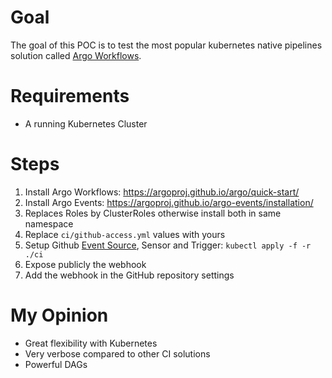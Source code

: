# Goal
The goal of this POC is to test the most popular kubernetes native pipelines solution called [Argo Workflows](https://argoproj.github.io/argo/).

# Requirements
* A running Kubernetes Cluster

# Steps
1. Install Argo Workflows: https://argoproj.github.io/argo/quick-start/
2. Install Argo Events: https://argoproj.github.io/argo-events/installation/
3. Replaces Roles by ClusterRoles otherwise install both in same namespace
4. Replace `ci/github-access.yml` values with yours
5. Setup Github [Event Source](https://argoproj.github.io/argo-events/setup/github/), Sensor and Trigger: `kubectl apply -f -r ./ci` 
6. Expose publicly the webhook 
7. Add the webhook in the GitHub repository settings

# My Opinion
* Great flexibility with Kubernetes
* Very verbose compared to other CI solutions
* Powerful DAGs